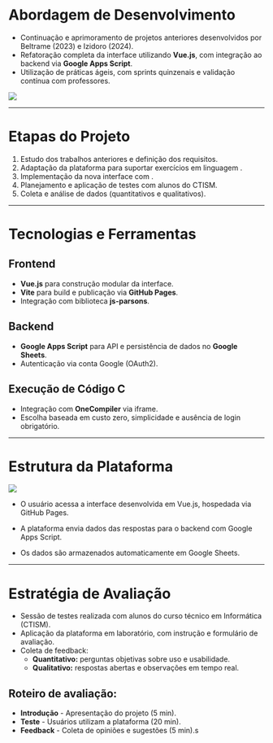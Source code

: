 # Abordagem de Desenvolvimento

- Continuação e aprimoramento de projetos anteriores desenvolvidos por Beltrame (2023) e Izidoro (2024).
- Refatoração completa da interface utilizando **Vue.js**, com integração ao backend via **Google Apps Script**.
- Utilização de práticas ágeis, com sprints quinzenais e validação contínua com professores. 

<img src="https://wac-cdn.atlassian.com/dam/jcr:7af87fb7-1d9d-40de-910b-852ad8fe1825/scrum@2x.png" class="mx-auto w-180" />

---

# Etapas do Projeto

1. Estudo dos trabalhos anteriores e definição dos requisitos.
2. Adaptação da plataforma para suportar exercícios em linguagem  <logos-c/>.
3. Implementação da nova interface com <logos-vue />.
4. Planejamento e aplicação de testes com alunos do CTISM.
5. Coleta e análise de dados (quantitativos e qualitativos).

---

# Tecnologias e Ferramentas

## Frontend

- **Vue.js** para construção modular da interface.
- **Vite** para build e publicação via **GitHub Pages**.
- Integração com biblioteca **js-parsons**.

## Backend

- **Google Apps Script** para API e persistência de dados no **Google Sheets**.
- Autenticação via conta Google (OAuth2).

## Execução de Código C

- Integração com **OneCompiler** via iframe.  
- Escolha baseada em custo zero, simplicidade e ausência de login obrigatório.

---

# Estrutura da Plataforma

<img src="/diagrama.png" class="mx-auto w-200" />

- O usuário acessa a interface desenvolvida em Vue.js, hospedada via GitHub Pages.

- A plataforma envia dados das respostas para o backend com Google Apps Script.

- Os dados são armazenados automaticamente em Google Sheets.

---

# Estratégia de Avaliação

- Sessão de testes realizada com alunos do curso técnico em Informática (CTISM).
- Aplicação da plataforma em laboratório, com instrução e formulário de avaliação.
- Coleta de feedback:
  - **Quantitativo:** perguntas objetivas sobre uso e usabilidade.
  - **Qualitativo:** respostas abertas e observações em tempo real.

## Roteiro de avaliação:
- **Introdução** - Apresentação do projeto (5 min).
- **Teste** - Usuários utilizam a plataforma (20 min).
- **Feedback** - Coleta de opiniões e sugestões (5 min).s